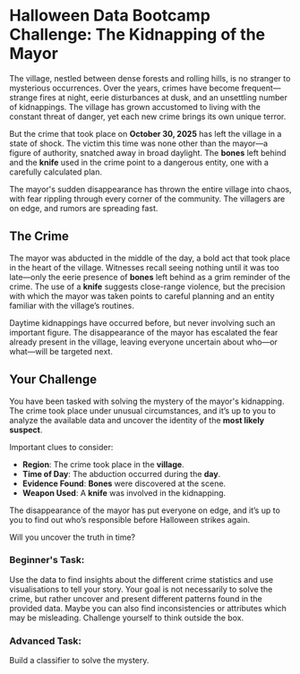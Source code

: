 # Halloween Data Bootcamp Challenge: The Kidnapping of the Mayor

The village, nestled between dense forests and rolling hills, is no stranger to mysterious occurrences. Over the years, crimes have become frequent—strange fires at night, eerie disturbances at dusk, and an unsettling number of kidnappings. The village has grown accustomed to living with the constant threat of danger, yet each new crime brings its own unique terror.

But the crime that took place on **October 30, 2025** has left the village in a state of shock. The victim this time was none other than the mayor—a figure of authority, snatched away in broad daylight. The **bones** left behind and the **knife** used in the crime point to a dangerous entity, one with a carefully calculated plan.

The mayor's sudden disappearance has thrown the entire village into chaos, with fear rippling through every corner of the community. The villagers are on edge, and rumors are spreading fast.

## The Crime

The mayor was abducted in the middle of the day, a bold act that took place in the heart of the village. Witnesses recall seeing nothing until it was too late—only the eerie presence of **bones** left behind as a grim reminder of the crime. The use of a **knife** suggests close-range violence, but the precision with which the mayor was taken points to careful planning and an entity familiar with the village’s routines.

Daytime kidnappings have occurred before, but never involving such an important figure. The disappearance of the mayor has escalated the fear already present in the village, leaving everyone uncertain about who—or what—will be targeted next.

## Your Challenge

You have been tasked with solving the mystery of the mayor's kidnapping. The crime took place under unusual circumstances, and it’s up to you to analyze the available data and uncover the identity of the **most likely suspect**.

Important clues to consider:
- **Region**: The crime took place in the **village**.
- **Time of Day**: The abduction occurred during the **day**.
- **Evidence Found**: **Bones** were discovered at the scene.
- **Weapon Used**: A **knife** was involved in the kidnapping.

The disappearance of the mayor has put everyone on edge, and it’s up to you to find out who’s responsible before Halloween strikes again.

Will you uncover the truth in time?

### Beginner's Task:  
Use the data to find insights about the different crime statistics and use visualisations to tell your story. Your goal is not necessarily to solve the crime, but rather uncover and present different patterns found in the provided data. Maybe you can also find inconsistencies or attributes which may be misleading. Challenge yourself to think outside the box.

### Advanced Task:
Build a classifier to solve the mystery.
